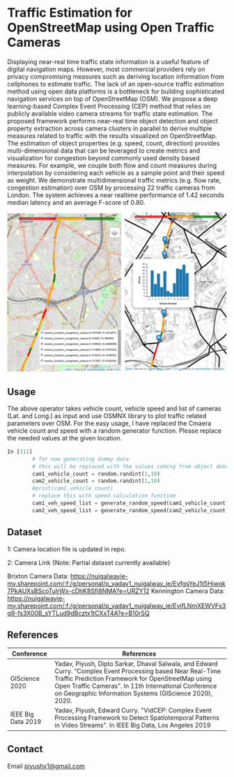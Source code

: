 # Traffic Estimation for OpenStreetMap using Open Traffic Cameras

Displaying near-real time traffic state information is a useful feature of digital navigation maps. However, most commercial providers rely on privacy compromising measures such as deriving location information from cellphones to estimate traffic. The lack of an open-source traffic estimation method using open data platforms is a bottleneck for building sophisticated navigation services on top of OpenStreetMap (OSM). We propose a deep learning-based Complex Event Processing (CEP) method that relies on publicly available video camera streams for traffic state estimation. The proposed framework performs near-real time object detection and object property extraction across camera clusters in parallel to derive multiple measures related to traffic with the results visualized on OpenStreetMap. The estimation of object properties (e.g. speed, count, direction) provides multi-dimensional data that can be leveraged to create metrics and visualization for congestion beyond commonly used density based measures. For example, we couple both flow and count measures during interpolation by considering each vehicle as a sample point and their speed as weight. We demonstrate  multidimensional traffic metrics (e.g. flow rate, congestion estimation) over OSM by processing 22 traffic cameras from London. The system achieves a near realtime performance of 1.42 seconds median latency and an average F-score of 0.80.

![Image of OSM](https://github.com/piyushy1/OSMTrafficEstimation/blob/master/Maps.svg)

## Usage
The above operator takes vehicle count, vehicle speed and list of cameras (Lat. and Long.) as input and use OSMNX library to plot traffic related parameters over OSM.
For the easy usage, I have replaced the Cmaera vehicle count and speed with a random generator function. Please replace the needed values at the given location.

```python
In [111]
        # for now generating dummy data
        # this will be replaced with the values coming from object detector function
        cam1_vehicle_count = random.randint(1,10)
        cam2_vehicle_count = random.randint(1,10)
        #print(cam1_vehicle_count)
        # replace this with speed calculation functiom
        cam1_veh_speed_list = generate_random_speed(cam1_vehicle_count)
        cam2_veh_speed_list = generate_random_speed(cam2_vehicle_count)
```

## Dataset
1: Camera location file is updated in repo.

2: Camera Link {Note: Partial dataset currently available}

Brixton Camera Data:   https://nuigalwayie-my.sharepoint.com/:f:/g/personal/p_yadav1_nuigalway_ie/EvfgsYeJ1t5Hiwok7PkAUXsBScoTulrWx-cDhK8Sfi8NMA?e=URZY12
Kennington Camera Data:   https://nuigalwayie-my.sharepoint.com/:f:/g/personal/p_yadav1_nuigalway_ie/EvjfLNmXEWVFs3q9-fs3X00B_sYTLud9dBcztx1tCXxT4A?e=B10rSQ


## References

Conference | References
------------ | -------------
GIScience 2020 | Yadav, Piyush, Dipto Sarkar, Dhaval Salwala, and Edward Curry. “Complex Event Processing based Near Real-Time Traffic Prediction Framework for OpenStreetMap using Open Traffic Cameras”. In 11th International Conference on Geographic Information Systems (GIScience 2020), 2020.
IEEE Big Data 2019 | Yadav, Piyush, Edward Curry. "VidCEP: Complex Event Processing Framework to Detect Spatiotemporal Patterns in Video Streams". In IEEE Big Data, Los Angeles 2019

## Contact
Email <piyushy1@gmail.com>
